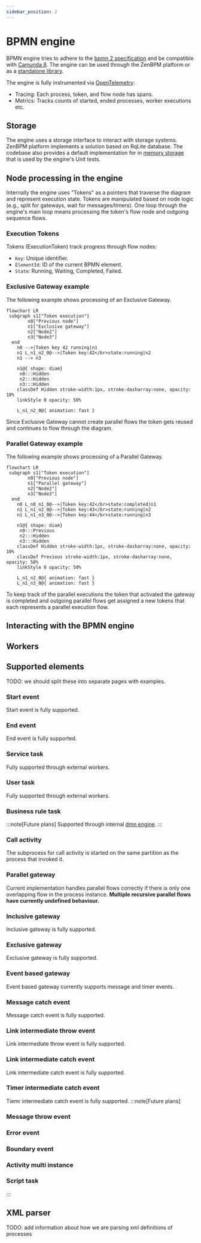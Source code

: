 ```yaml
---
sidebar_position: 2
---
```

# BPMN engine

BPMN engine tries to adhere to the [bpmn 2 specification](https://www.omg.org/spec/BPMN/2.0.2/PDF) and be compatible with [Camunda 8](https://docs.camunda.io/).
The engine can be used through the ZenBPM platform or as a [standalone library](https://pkg.go.dev/github.com/pbinitiative/zenbpm/pkg/bpmn).

The engine is fully instrumented via [OpenTelemetry](https://opentelemetry.io/):
- Tracing: Each process, token, and flow node has spans.
- Metrics: Tracks counts of started, ended processes, worker executions etc.

## Storage
The engine uses a storage interface to interact with storage systems. ZenBPM platform implements a solution based on RqLite database. The codebase also provides a default implementation for in [memory storage](https://pkg.go.dev/github.com/pbinitiative/zenbpm/pkg/storage/inmemory) that is used by the engine's Unit tests.

## Node processing in the engine
Internally the engine uses "Tokens" as a pointers that traverse the diagram and represent execution state.
Tokens are manipulated based on node logic (e.g., split for gateways, wait for messages/timers).
One loop through the engine's main loop means processing the token's flow node and outgoing sequence flows.

### Execution Tokens
Tokens (ExecutionToken) track progress through flow nodes:
 - `Key`: Unique identifier.
 - `ElementId`: ID of the current BPMN element.
 - `State`: Running, Waiting, Completed, Failed.

### Exclusive Gateway example
The following example shows processing of an Exclusive Gateway.
```mermaid
flowchart LR
 subgraph s1["Token execution"]
        n0["Previous node"]
        n1["Exclusive gateway"]
        n2["Node2"]
        n3["Node3"]
  end
    n0 -->|Token key 42 running|n1
    n1 L_n1_n2_0@-->|Token key:42</br>state:running|n2
    n1 --> n3

    n1@{ shape: diam}
     n0:::Hidden
     n2:::Hidden
     n3:::Hidden
    classDef Hidden stroke-width:1px, stroke-dasharray:none, opacity: 10%
    linkStyle 0 opacity: 50%

    L_n1_n2_0@{ animation: fast } 
```
Since Exclusive Gateway cannot create parallel flows the token gets reused and continues to flow through the diagram.


### Parallel Gateway example
The following example shows processing of a Parallel Gateway.
```mermaid
flowchart LR
 subgraph s1["Token execution"]
        n0["Previous node"]
        n1["Parallel gateway"]
        n2["Node2"]
        n3["Node3"]
  end
    n0 L_n0_n1_0@-->|Token key:42</br>state:completed|n1
    n1 L_n1_n2_0@-->|Token key:43</br>state:running|n2
    n1 L_n1_n3_0@-->|Token key:44</br>state:running|n3

    n1@{ shape: diam}
     n0:::Previous
     n2:::Hidden
     n3:::Hidden
    classDef Hidden stroke-width:1px, stroke-dasharray:none, opacity: 10%
    classDef Previous stroke-width:1px, stroke-dasharray:none, opacity: 50%
    linkStyle 0 opacity: 50%

    L_n1_n2_0@{ animation: fast } 
    L_n1_n3_0@{ animation: fast }
```
To keep track of the parallel executions the token that activated the gateway is completed and outgoing parallel flows get assigned a new tokens that each represents a parallel execution flow.

## Interacting with the BPMN engine

## Workers

## Supported elements
TODO: we should split these into separate pages with examples.

### Start event
Start event is fully supported.
### End event
End event is fully supported.
### Service task
Fully supported through external workers.
### User task
Fully supported through external workers.
### Business rule task
:::note[Future plans]
Supported through internal [dmn engine](/reference/dmn-engine).
:::
### Call activity
The subprocess for call activity is started on the same partition as the process that invoked it.
### Parallel gateway
Current implementation handles parallel flows correctly if there is only one overlapping flow in the process instance. **Multiple recursive parallel flows have currently undefined behaviour.**
### Inclusive gateway
Inclusive gateway is fully supported.
### Exclusive gateway
Exclusive gateway is fully supported.
### Event based gateway
Event based gateway currently supports message and timer events.
### Message catch event
Message catch event is fully supported.
### Link intermediate throw event
Link intermediate throw event is fully supported.
### Link intermediate catch event
Link intermediate catch event is fully supported.
### Timer intermediate catch event
Tiemr intermediate catch event is fully supported.
:::note[Future plans]
### Message throw event
### Error event
### Boundary event
### Activity multi instance
### Script task
:::

## XML parser
TODO: add information about how we are parsing xml definitions of processes
